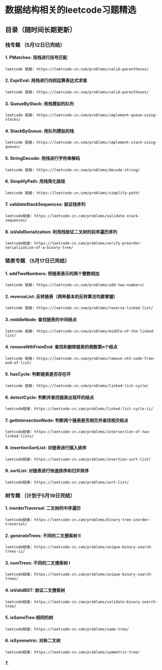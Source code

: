# 数据结构相关的leetcode习题精选

## 目录（随时间长期更新）

### 栈专题 （5月12日已完结）

#### 1. PMatches: 用栈进行括号匹配 
```
leetcode 链接: https://leetcode-cn.com/problems/valid-parentheses/
```

#### 2. ExprEval: 用栈进行四则运算表达式求值 
```
leetcode 链接: https://leetcode-cn.com/problems/valid-parentheses/
```

#### 3. QueueByStack: 用栈模拟的队列 
```
leetcode 链接: https://leetcode-cn.com/problems/implement-queue-using-stacks/
```

#### 4. StackByQueue: 用队列模拟的栈 
```
leetcode 链接: https://leetcode-cn.com/problems/implement-stack-using-queues/
```

#### 5. StringDecode: 用栈进行字符串解码 
```
leetcode 链接: https://leetcode-cn.com/problems/decode-string/
```

#### 6. SimplifyPath: 用栈简化路径
```
leetcode 链接: https://leetcode-cn.com/problems/simplify-path/
```

#### 7. validateStackSequences: 验证栈序列
```
leetcode链接: https://leetcode-cn.com/problems/validate-stack-sequences/
```

#### 8. isValidSerialization: 利用栈验证二叉树的前序遍历序列
```
leetcode链接: https://leetcode-cn.com/problems/verify-preorder-serialization-of-a-binary-tree/
```

### 链表专题 （5月17日已完结）
#### 1. addTwoNumbers: 将链表表示的两个整数相加 
```
leetcode 链接: https://leetcode-cn.com/problems/add-two-numbers/
```

#### 2. reverseList: 反转链表（两种基本的反转算法均要掌握） 
```
leetcode 链接: https://leetcode-cn.com/problems/reverse-linked-list/
```

#### 3. middleNode: 查找链表的中间结点 
```
leetcode 链接: https://leetcode-cn.com/problems/middle-of-the-linked-list/
```

#### 4. removeNthFromEnd: 查找和删除链表的倒数第n个结点
```
leetcode 链接: https://leetcode-cn.com/problems/remove-nth-node-from-end-of-list/
```

#### 5. hasCycle: 判断链表是否存在环
```
leetcode 链接: https://leetcode-cn.com/problems/linked-list-cycle/
```

#### 6. detectCycle: 判断并查找链表出现环的结点 
```
leetcode链接: https://leetcode-cn.com/problems/linked-list-cycle-ii/
```

#### 7. getIntersectionNode: 判断两个链表是否相交并查找相交结点
```
leetcode链接: https://leetcode-cn.com/problems/intersection-of-two-linked-lists/
```

#### 8. insertionSortList: 对链表进行插入排序
```
leetcode链接: https://leetcode-cn.com/problems/insertion-sort-list/
```

#### 9. sortList: 对链表进行快速排序和归并排序
```
leetcode链接: https://leetcode-cn.com/problems/sort-list/
```

### 树专题 （计划于5月19日完结）

#### 1. inorderTraversal: 二叉树的中序遍历
```
leetcode链接: https://leetcode-cn.com/problems/binary-tree-inorder-traversal/
```

#### 2. generateTrees: 不同的二叉搜索树 II
```
leetcode链接: https://leetcode-cn.com/problems/unique-binary-search-trees-ii/
```

#### 3. numTrees: 不同的二叉搜索树 I
```
leetcode链接: https://leetcode-cn.com/problems/unique-binary-search-trees/
```

#### 4. isValidBST: 验证二叉搜索树
```
leetcode链接: https://leetcode-cn.com/problems/validate-binary-search-tree/
```

#### 5. isSameTree:相同的树
```
leetcode链接: https://leetcode-cn.com/problems/same-tree/
```

#### 6. isSymmetric: 对称二叉树
```
leetcode链接: https://leetcode-cn.com/problems/symmetric-tree/
```

#### 7. 

